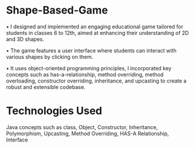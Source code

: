 # Shape-Based-Game
•	I designed and implemented an engaging educational game tailored for students in classes 6 to 12th, aimed at enhancing their understanding of 2D and 3D shapes.

•	The game features a user interface where students can interact with various shapes by clicking on them. 

•	It uses object-oriented programming principles, I incorporated key concepts such as has-a-relationship, method overriding, method overloading, constructor overriding, inheritance, and upcasting to create a robust and extensible codebase.

# Technologies Used
Java concepts such as class, Object, Constructor, Inheritance, Polymorphism, Upcasting, Method Overriding, HAS-A Relationship, Interface
